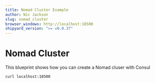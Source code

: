 ```yaml
---
title: Nomad Cluster Example
author: Nic Jackson
slug: nomad_cluster
browser_windows: http://localhost:18500
shipyard_version: ">= v0.0.37"
---
```


# Nomad Cluster

This blueprint shows how you can create a Nomad cluser with Consul

```shell
curl localhost:18500
```